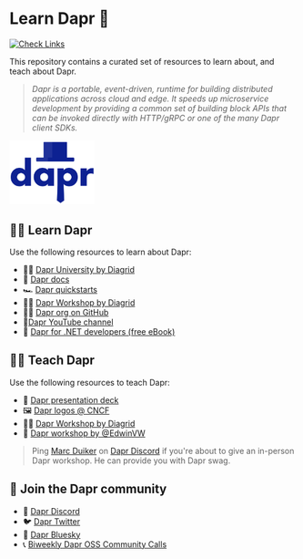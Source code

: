 # Learn Dapr 🎩

[![Check Links](https://github.com/diagrid-labs/learn-dapr/actions/workflows/links.yml/badge.svg)](https://github.com/diagrid-labs/learn-dapr/actions/workflows/links.yml)

This repository contains a curated set of resources to learn about, and teach about Dapr.

> *Dapr is a portable, event-driven, runtime for building distributed applications across cloud and edge. It speeds up microservice development by providing a common set of building block APIs that can be invoked directly with HTTP/gRPC or one of the many Dapr client SDKs.*

<img src="images/logo/dapr-stacked-color.svg" width="150" />

## 🧑‍🎓 Learn Dapr

Use the following resources to learn about Dapr:

- 🧑‍🎓 [Dapr University by Diagrid](https://www.diagrid.io/dapr-university)
- 📖 [Dapr docs](https://docs.dapr.io/)
- 🏎️ [Dapr quickstarts](https://docs.dapr.io/getting-started/quickstarts/)
- 🧑‍💻 [Dapr Workshop by Diagrid](https://github.com/diagrid-labs/dapr-workshop)
- 🧑‍💻 [Dapr org on GitHub](https://github.com/dapr)
- 🎥[Dapr YouTube channel](http://bit.ly/dapr-youtube)
- 📘 [Dapr for .NET developers (free eBook)](https://learn.microsoft.com/en-us/dotnet/architecture/dapr-for-net-developers/getting-started)

## 🧑‍🏫 Teach Dapr

Use the following resources to teach Dapr:

- 📢 [Dapr presentation deck](https://docs.dapr.io/contributing/presentations/)
- 🖼️ [Dapr logos @ CNCF](https://github.com/cncf/artwork/blob/master/examples/incubating.md#dapr-logos)
- 🧑‍💻 [Dapr Workshop by Diagrid](https://github.com/diagrid-labs/dapr-workshop)
- 🚦 [Dapr workshop by @EdwinVW](https://github.com/EdwinVW/dapr-workshop)

> Ping [Marc Duiker](https://github.com/marcduiker) on [Dapr Discord](http://bit.ly/dapr-discord) if you're about to give an in-person Dapr workshop. He can provide you with Dapr swag.

## 🤗 Join the Dapr community

- 💬 [Dapr Discord](http://bit.ly/dapr-discord)
- 🐦 [Dapr Twitter](https://twitter.com/daprdev)
- 🦋 [Dapr Bluesky](https://bsky.app/profile/daprdev.bsky.social)
- 📞 [Biweekly Dapr OSS Community Calls](https://www.youtube.com/@DaprDev/streams)
